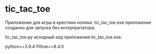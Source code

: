 # tic_tac_toe

Приложение для игры в крестики нолики. tic_tac_toe.exe приложение созданно для запуска без интерпритатора.

tic_tac_toe.py исходный код приложения tic_tac_toe.exe.

python==3.9.4 Pillow==8.4.0
